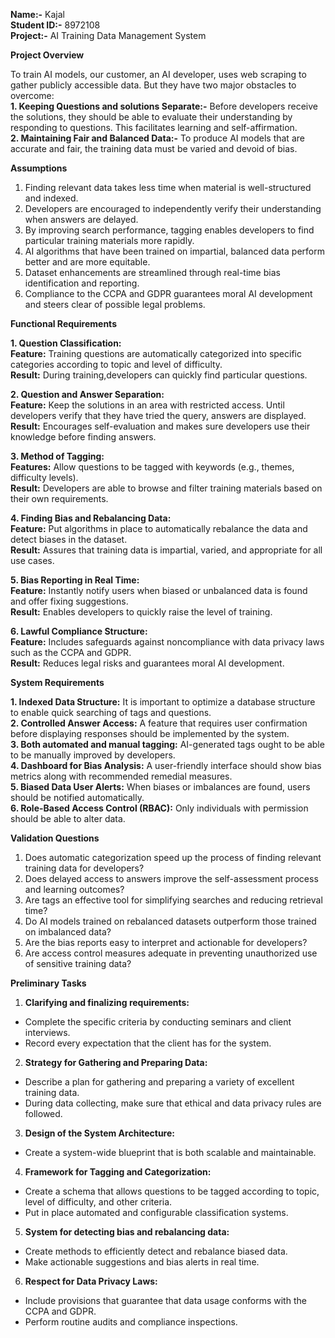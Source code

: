**Name:-** Kajal  
**Student ID:-** 8972108  
**Project:-** AI Training Data Management System  
  
**Project Overview**  
  
To train AI models, our customer, an AI developer, uses web scraping to gather publicly accessible data. But they have two major obstacles to overcome:  
**1. Keeping Questions and solutions Separate:-** Before developers receive the solutions, they should be able to evaluate their understanding by responding to questions. This facilitates learning and self-affirmation.  
**2. Maintaining Fair and Balanced Data:-**  To produce AI models that are accurate and fair, the training data must be varied and devoid of bias.  
  
**Assumptions**  
  
1. Finding relevant data takes less time when material is well-structured and indexed.  
2. Developers are encouraged to independently verify their understanding when answers are delayed.  
3. By improving search performance, tagging enables developers to find particular training materials more rapidly.  
4. AI algorithms that have been trained on impartial, balanced data perform better and are more equitable.  
5.  Dataset enhancements are streamlined through real-time bias identification and reporting.  
6. Compliance to the CCPA and GDPR guarantees moral AI development and steers clear of possible legal problems.  
  
**Functional Requirements**  
  
**1. Question Classification:**  
**Feature:** Training questions are automatically categorized into specific categories according to topic and level of difficulty.  
**Result:** During training,developers can quickly find particular questions.  
  
**2. Question and Answer Separation:**  
**Feature:** Keep the solutions in an area with restricted access. Until developers verify that they have tried the query, answers are displayed.  
**Result:** Encourages self-evaluation and makes sure developers use their knowledge before finding answers.  
  
**3. Method of Tagging:**  
**Features:** Allow questions to be tagged with keywords (e.g., themes, difficulty levels).  
**Result:** Developers are able to browse and filter training materials based on their own requirements.  
  
**4. Finding Bias and Rebalancing Data:**  
**Feature:** Put algorithms in place to automatically rebalance the data and detect biases in the dataset.  
**Result:** Assures that training data is impartial, varied, and appropriate for all use cases.  
  
**5. Bias Reporting in Real Time:**  
**Feature:** Instantly notify users when biased or unbalanced data is found and offer fixing suggestions.  
**Result:** Enables developers to quickly raise the level of training.  
  
**6. Lawful Compliance Structure:**  
**Feature:** Includes safeguards against noncompliance with data privacy laws such as the CCPA and GDPR.  
**Result:** Reduces legal risks and guarantees moral AI development.  
  
**System Requirements**  
  
**1. Indexed Data Structure:** It is important to optimize a database structure to enable quick searching of tags and questions.  
**2. Controlled Answer Access:** A feature that requires user confirmation before displaying responses should be implemented by the system.  
**3. Both automated and manual tagging:** AI-generated tags ought to be able to be manually improved by developers.  
**4. Dashboard for Bias Analysis:** A user-friendly interface should show bias metrics along with recommended remedial measures.  
**5. Biased Data User Alerts:** When biases or imbalances are found, users should be notified automatically.  
**6. Role-Based Access Control (RBAC):** Only individuals with permission should be able to alter data.  
  
**Validation Questions**  
  
1. Does automatic categorization speed up the process of finding relevant training data for developers?  
2. Does delayed access to answers improve the self-assessment process and learning outcomes?  
3. Are tags an effective tool for simplifying searches and reducing retrieval time?  
4. Do AI models trained on rebalanced datasets outperform those trained on imbalanced data?  
5. Are the bias reports easy to interpret and actionable for developers?  
6. Are access control measures adequate in preventing unauthorized use of sensitive training data?  
  
**Preliminary Tasks**  
  
1. **Clarifying and finalizing requirements:**  
 * Complete the specific criteria by conducting seminars and client interviews.  
 * Record every expectation that the client has for the system.  
2. **Strategy for Gathering and Preparing Data:**  
 * Describe a plan for gathering and preparing a variety of excellent training data.  
 * During data collecting, make sure that ethical and data privacy rules are followed.  
3. **Design of the System Architecture:**  
 * Create a system-wide blueprint that is both scalable and maintainable.  
4. **Framework for Tagging and Categorization:**  
* Create a schema that allows questions to be tagged according to topic, level of difficulty, and other criteria.  
* Put in place automated and configurable classification systems.  
5. **System for detecting bias and rebalancing data:**  
* Create methods to efficiently detect and rebalance biased data.  
* Make actionable suggestions and bias alerts in real time.  
6. **Respect for Data Privacy Laws:**  
* Include provisions that guarantee that data usage conforms with the CCPA and GDPR.  
* Perform routine audits and compliance inspections.  
